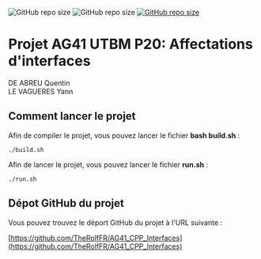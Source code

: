 <img alt="GitHub repo size" src="https://img.shields.io/github/repo-size/TheRolfFR/AG41_CPP_Interfaces?style=flat-square"> <img alt="GitHub repo size" src="https://tokei.rs/b1/github/TheRolfFR/AG41_CPP_Interfaces?category=code"> <a href="./LICENSE.md"><img alt="GitHub repo size" src="https://img.shields.io/badge/License-NPOSL--3.0-red?style=flat-square"></a>

# Projet AG41 UTBM P20: Affectations d'interfaces

DE ABREU Quentin<br>
LE VAGUERES Yann

## Comment lancer le projet

Afin de compiler le projet, vous pouvez lancer le fichier **bash build.sh** :

```
./build.sh
```

Afin de lancer le projet, vous pouvez lancer le fichier **run.sh** :

```
./run.sh
```

## Dépot GitHub du projet

Vous pouvez trouvez le déport GitHub du projet à l'URL suivante :

[https://github.com/TheRolfFR/AG41_CPP_Interfaces](https://github.com/TheRolfFR/AG41_CPP_Interfaces)

